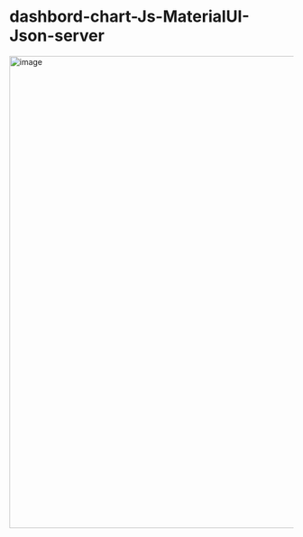 # dashbord-chart-Js-MaterialUI-Json-server
<img width="1074" height="837" alt="image" src="https://github.com/user-attachments/assets/08809bb3-d30d-4a29-8702-e6ad17a94125" />


